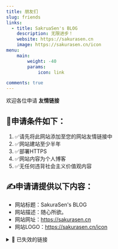 ```yaml
---
title: 朋友们
slug: friends
links:
  - title: SakruaSen's BLOG
    description: 无限进步！
    website: https://sakurasen.cn
    image: https://sakurasen.cn/icon
menu:
    main: 
        weight: -40
        params:
            icon: link

comments: true
---
```


欢迎各位申请 **友情链接**

## 📌申请条件如下：

1. ✅请先将此网站添加至您的网站友情链接中
2. ✅网站建站至少半年
3. ✅部署HTTPS
4. ✅网站内容为个人博客
5. ✅无任何违背社会主义价值观内容

## ✍️申请请提供以下内容：

- 网站标题：SakuraSen's BLOG
- 网站描述：随心所欲。
- 网站网址：https://sakurasen.cn
- 网站LOGO：https://sakurasen.cn/icon

<details> 
    <summary>🚧 已失效的链接</summary>

  <a href="https://blog.bsancy.cn" target="_blank">Bsancy小破站</a>

</details>
